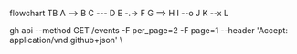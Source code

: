 ﻿flowchart TB
А --> B
C --- D
E -.-> F
G ==> H
I --o J
K --x L

gh api --method GET /events -F per_page=2 -F page=1
--header 'Accept: application/vnd.github+json' \
